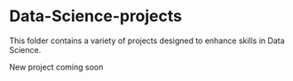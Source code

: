 # Data-Science-projects
This folder contains a variety of projects designed to enhance skills in Data Science.

New project coming soon
